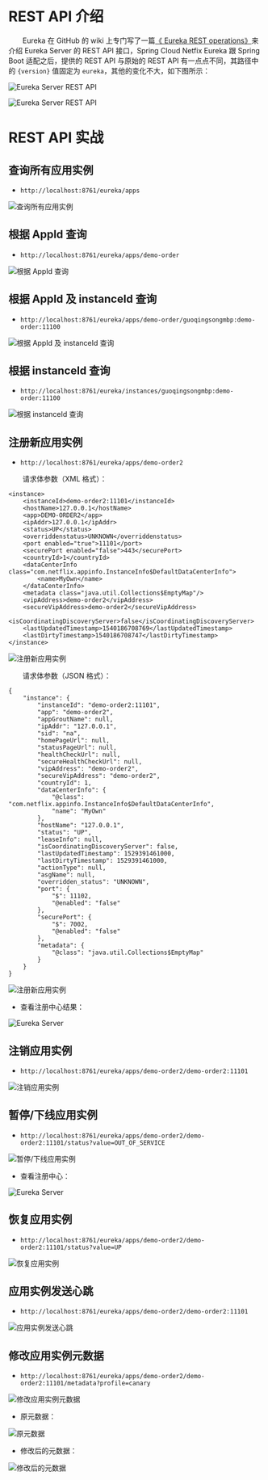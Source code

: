 # REST API 介绍

　　Eureka 在 GitHub 的 wiki 上专门写了一篇[《 Eureka REST operations》](https://github.com/Netflix/eureka/wiki/Eureka-REST-operations)来介绍 Eureka Server 的 REST API 接口，Spring Cloud Netfix Eureka 跟 Spring Boot 适配之后，提供的 REST API 与原始的 REST API 有一点点不同，其路径中的 `{version}` 值固定为 `eureka`，其他的变化不大，如下图所示：

![Eureka Server REST API](http://img.lynchj.com/0b82c6b1486d47d5a900c3fcc8f7a481.png)

![Eureka Server REST API](http://img.lynchj.com/7623c331fe2846f48a40211ec6a45ad4.png)

# REST API 实战

## 查询所有应用实例

* `http://localhost:8761/eureka/apps`

![查询所有应用实例](http://img.lynchj.com/8aba965611054f8898e3fed2babb688d.png)

## 根据 AppId 查询

* `http://localhost:8761/eureka/apps/demo-order`

![根据 AppId 查询](http://img.lynchj.com/6399fe54d3134b12a94f068dc5f07d65.png)

## 根据 AppId 及 instanceId 查询

* `http://localhost:8761/eureka/apps/demo-order/guoqingsongmbp:demo-order:11100`

![根据 AppId 及 instanceId 查询](http://img.lynchj.com/4fe0aba9f38640b08ff742a41cb52c42.png)

## 根据 instanceId 查询

* `http://localhost:8761/eureka/instances/guoqingsongmbp:demo-order:11100`

![根据 instanceId 查询](http://img.lynchj.com/255455b511ff446c907f0702eef4b5db.png)

## 注册新应用实例

* `http://localhost:8761/eureka/apps/demo-order2`

　　请求体参数（XML 格式）：

```
<instance>
	<instanceId>demo-order2:11101</instanceId>
    <hostName>127.0.0.1</hostName>
	<app>DEMO-ORDER2</app>
    <ipAddr>127.0.0.1</ipAddr>
	<status>UP</status>
	<overriddenstatus>UNKNOWN</overriddenstatus>
	<port enabled="true">11101</port>
	<securePort enabled="false">443</securePort>
	<countryId>1</countryId>
	<dataCenterInfo class="com.netflix.appinfo.InstanceInfo$DefaultDataCenterInfo">
	    <name>MyOwn</name>
	</dataCenterInfo>
	<metadata class="java.util.Collections$EmptyMap"/>
	<vipAddress>demo-order2</vipAddress>
	<secureVipAddress>demo-order2</secureVipAddress>
	<isCoordinatingDiscoveryServer>false</isCoordinatingDiscoveryServer>
	<lastUpdatedTimestamp>1540186708769</lastUpdatedTimestamp>
	<lastDirtyTimestamp>1540186708747</lastDirtyTimestamp>
</instance>
```

![注册新应用实例](http://img.lynchj.com/d8a86e8432df4d3599fa77bf5eb171dd.png)

　　请求体参数（JSON 格式）：

```
{
	"instance": {
		"instanceId": "demo-order2:11101",
		"app": "demo-order2",
		"appGroutName": null,
		"ipAddr": "127.0.0.1",
		"sid": "na",
		"homePageUrl": null,
		"statusPageUrl": null,
		"healthCheckUrl": null,
		"secureHealthCheckUrl": null,
		"vipAddress": "demo-order2",
		"secureVipAddress": "demo-order2",
		"countryId": 1,
		"dataCenterInfo": {
			"@class": "com.netflix.appinfo.InstanceInfo$DefaultDataCenterInfo",
			"name": "MyOwn"
		},
		"hostName": "127.0.0.1",
		"status": "UP",
		"leaseInfo": null,
		"isCoordinatingDiscoveryServer": false,
		"lastUpdatedTimestamp": 1529391461000,
		"lastDirtyTimestamp": 1529391461000,
		"actionType": null,
		"asgName": null,
		"overridden_status": "UNKNOWN",
		"port": {
			"$": 11102,
			"@enabled": "false"
		},
		"securePort": {
			"$": 7002,
			"@enabled": "false"
		},
		"metadata": {
			"@class": "java.util.Collections$EmptyMap"
		}
	}
}
```

![注册新应用实例](http://img.lynchj.com/e10a10ab18164d0e910bc73b4294d22b.png)

* 查看注册中心结果：

![Eureka Server](http://img.lynchj.com/88d90397b870455eb66c4a879d1c303f.png)

## 注销应用实例

* `http://localhost:8761/eureka/apps/demo-order2/demo-order2:11101`

![注销应用实例](http://img.lynchj.com/10f15069802a4edcbaca6d0fb7ea7f41.png)

## 暂停/下线应用实例

* `http://localhost:8761/eureka/apps/demo-order2/demo-order2:11101/status?value=OUT_OF_SERVICE`

![暂停/下线应用实例](http://img.lynchj.com/0d6671f30ac646bf9f3b67bde4e06988.png)

* 查看注册中心：

![Eureka Server](http://img.lynchj.com/a3c1f11016674e81b024f6d7f9d079dc.png)

## 恢复应用实例

* `http://localhost:8761/eureka/apps/demo-order2/demo-order2:11101/status?value=UP`

![恢复应用实例](http://img.lynchj.com/46ee6d65a2284b2990bae4a18cec18d6.png)

## 应用实例发送心跳

* `http://localhost:8761/eureka/apps/demo-order2/demo-order2:11101`

![应用实例发送心跳](http://img.lynchj.com/17a9158e8794463cb6df450a520ba135.png)

## 修改应用实例元数据

* `http://localhost:8761/eureka/apps/demo-order2/demo-order2:11101/metadata?profile=canary`

![修改应用实例元数据](http://img.lynchj.com/06d0da7a8f7a4feb846832cc9adc41e4.png)

* 原元数据：

![原元数据](http://img.lynchj.com/17a9116ac11d4406b0b293d25044b591.png)

* 修改后的元数据：

![修改后的元数据](http://img.lynchj.com/250635e4306e452582f6b24b5c0e244b.png)
